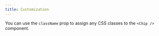 ```yaml
---
title: Customization
---
```


You can use the `className` prop to assign any CSS classes to the `<Chip />` component.
